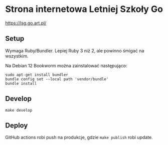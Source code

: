 Strona internetowa Letniej Szkoły Go
====================================

https://lsg.go.art.pl/

Setup
-----

Wymaga Ruby/Bundler. Lepiej Ruby 3 niż 2, ale powinno śmigać na wszystkim.

Na Debian 12 Bookworm można zainstalować następująco:

```
sudo apt-get install bundler
bundle config set --local path 'vendor/bundle'
bundle install
```

Develop
-------

```
make develop
```

Deploy
------

GitHub actions robi push na produkcje, gdzie `make publish` robi update.
